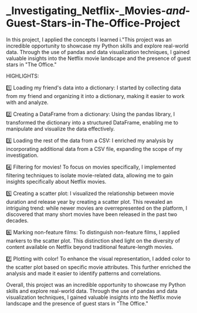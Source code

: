 # _Investigating_Netflix-_Movies-_and_-Guest-Stars-in-The-Office-Project
In this project, I applied the concepts I learned i."This project was an incredible opportunity to showcase my Python skills and explore real-world data. Through the use of pandas and data visualization techniques, I gained valuable insights into the Netflix movie landscape and the presence of guest stars in "The Office."

HIGHLIGHTS:

1️⃣ Loading my friend's data into a dictionary: I started by collecting data from my friend and organizing it into a dictionary, making it easier to work with and analyze.

2️⃣ Creating a DataFrame from a dictionary: Using the pandas library, I transformed the dictionary into a structured DataFrame, enabling me to manipulate and visualize the data effectively.

3️⃣ Loading the rest of the data from a CSV: I enriched my analysis by incorporating additional data from a CSV file, expanding the scope of my investigation.

4️⃣ Filtering for movies! To focus on movies specifically, I implemented filtering techniques to isolate movie-related data, allowing me to gain insights specifically about Netflix movies.

5️⃣ Creating a scatter plot: I visualized the relationship between movie duration and release year by creating a scatter plot. This revealed an intriguing trend: while newer movies are overrepresented on the platform, I discovered that many short movies have been released in the past two decades.

6️⃣ Marking non-feature films: To distinguish non-feature films, I applied markers to the scatter plot. This distinction shed light on the diversity of content available on Netflix beyond traditional feature-length movies.

7️⃣ Plotting with color! To enhance the visual representation, I added color to the scatter plot based on specific movie attributes. This further enriched the analysis and made it easier to identify patterns and correlations.

Overall, this project was an incredible opportunity to showcase my Python skills and explore real-world data. Through the use of pandas and data visualization techniques, I gained valuable insights into the Netflix movie landscape and the presence of guest stars in "The Office."
